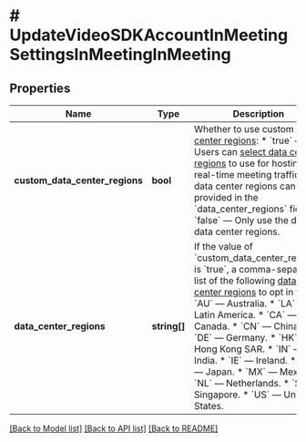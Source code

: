 # # UpdateVideoSDKAccountInMeetingSettingsInMeetingInMeeting

## Properties

Name | Type | Description | Notes
------------ | ------------- | ------------- | -------------
**custom_data_center_regions** | **bool** | Whether to use custom [data center regions](https://support.zoom.us/hc/en-us/articles/360042411451-Selecting-data-center-regions-for-meetings-webinars):  * &#x60;true&#x60; — Users can [select data center regions](https://support.zoom.us/hc/en-us/articles/360042411451-Selecting-data-center-regions-for-hosted-meetings-and-webinars) to use for hosting real-time meeting traffic. The data center regions can be provided in the &#x60;data_center_regions&#x60; field.  * &#x60;false&#x60; — Only use the default data center regions. | [optional]
**data_center_regions** | **string[]** | If the value of &#x60;custom_data_center_regions&#x60; is &#x60;true&#x60;, a comma-separated list of the following [data center regions](https://support.zoom.us/hc/en-us/articles/360059254691-Datacenter-abbreviation-list) to opt in to:  * &#x60;AU&#x60; — Australia. * &#x60;LA&#x60; — Latin America.  * &#x60;CA&#x60; — Canada.  * &#x60;CN&#x60; — China.  * &#x60;DE&#x60; — Germany.  * &#x60;HK&#x60; — Hong Kong SAR.  * &#x60;IN&#x60; — India.  * &#x60;IE&#x60; — Ireland.  * &#x60;TY&#x60; — Japan.  * &#x60;MX&#x60; — Mexico.  * &#x60;NL&#x60; — Netherlands.  * &#x60;SG&#x60; — Singapore.  * &#x60;US&#x60; — United States. | [optional]

[[Back to Model list]](../../README.md#models) [[Back to API list]](../../README.md#endpoints) [[Back to README]](../../README.md)

